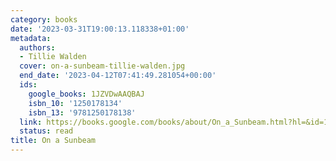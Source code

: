 ```yaml
---
category: books
date: '2023-03-31T19:00:13.118338+01:00'
metadata:
  authors:
  - Tillie Walden
  cover: on-a-sunbeam-tillie-walden.jpg
  end_date: '2023-04-12T07:41:49.281054+00:00'
  ids:
    google_books: 1JZVDwAAQBAJ
    isbn_10: '1250178134'
    isbn_13: '9781250178138'
  link: https://books.google.com/books/about/On_a_Sunbeam.html?hl=&id=1JZVDwAAQBAJ
  status: read
title: On a Sunbeam
---
```


